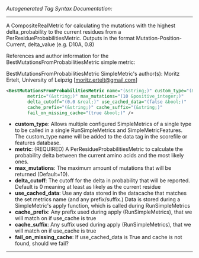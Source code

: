 <!-- THIS IS AN AUTOGENERATED FILE: Don't edit it directly, instead change the schema definition in the code itself. -->

_Autogenerated Tag Syntax Documentation:_

---
A CompositeRealMetric for calculating the mutations with the highest delta_probability to the current residues from a PerResidueProbabilitiesMetric. Outputs in the format Mutation-Position-Current, delta_value (e.g. D10A, 0.8)

References and author information for the BestMutationsFromProbabilitiesMetric simple metric:

BestMutationsFromProbabilitiesMetric SimpleMetric's author(s):
Moritz Ertelt, University of Leipzig [moritz.ertelt@gmail.com]

```xml
<BestMutationsFromProbabilitiesMetric name="(&string;)" custom_type="(&string;)"
        metric="(&string;)" max_mutations="(10 &positive_integer;)"
        delta_cutoff="(0.0 &real;)" use_cached_data="(false &bool;)"
        cache_prefix="(&string;)" cache_suffix="(&string;)"
        fail_on_missing_cache="(true &bool;)" />
```

-   **custom_type**: Allows multiple configured SimpleMetrics of a single type to be called in a single RunSimpleMetrics and SimpleMetricFeatures. 
 The custom_type name will be added to the data tag in the scorefile or features database.
-   **metric**: (REQUIRED) A PerResidueProbabilitiesMetric to calculate the probability delta between the current amino acids and the most likely ones.
-   **max_mutations**: The maximum amount of mutations that will be returned (Default=10).
-   **delta_cutoff**: The cutoff for the delta in probability that will be reported. Default is 0 meaning at least as likely as the current residue
-   **use_cached_data**: Use any data stored in the datacache that matches the set metrics name (and any prefix/suffix.)  Data is stored during a SimpleMetric's apply function, which is called during RunSimpleMetrics
-   **cache_prefix**: Any prefix used during apply (RunSimpleMetrics), that we will match on if use_cache is true
-   **cache_suffix**: Any suffix used during apply (RunSimpleMetrics), that we will match on if use_cache is true
-   **fail_on_missing_cache**: If use_cached_data is True and cache is not found, should we fail?

---
